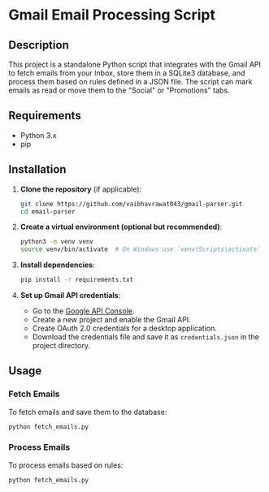 # Gmail Email Processing Script

## Description

This project is a standalone Python script that integrates with the Gmail API to fetch emails from your Inbox, store them in a SQLite3 database, and process them based on rules defined in a JSON file. The script can mark emails as read or move them to the "Social" or "Promotions" tabs.

## Requirements

- Python 3.x
- pip

## Installation

1. **Clone the repository** (if applicable):
    ```bash
    git clone https://github.com/vaibhavrawat043/gmail-parser.git
    cd email-parser
    ```

2. **Create a virtual environment (optional but recommended)**:
    ```bash
    python3 -m venv venv
    source venv/bin/activate  # On Windows use `venv\Scripts\activate`
    ```

3. **Install dependencies**:
    ```bash
    pip install -r requirements.txt
    ```

4. **Set up Gmail API credentials**:
   - Go to the [Google API Console](https://console.developers.google.com/).
   - Create a new project and enable the Gmail API.
   - Create OAuth 2.0 credentials for a desktop application.
   - Download the credentials file and save it as `credentials.json` in the project directory.

## Usage

### Fetch Emails

To fetch emails and save them to the database:

```bash
python fetch_emails.py
```

### Process Emails

To process emails based on rules:

```bash
python fetch_emails.py
```
